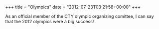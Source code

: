 +++
title = "Olympics"
date = "2012-07-23T03:21:58+00:00"
+++

As an official member of the CTY olympic organizing comittee, I can say that the 2012 olympics were a big success!
			